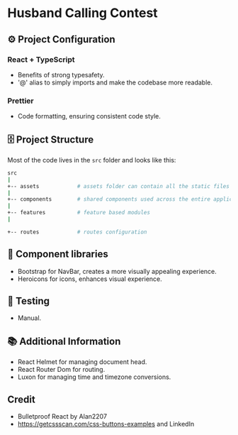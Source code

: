# Husband Calling Contest

## ⚙️ Project Configuration
### React + TypeScript
- Benefits of strong typesafety.
- '@' alias to simply imports and make the codebase more readable.
### Prettier
- Code formatting, ensuring consistent code style.

## 🗄️ Project Structure

Most of the code lives in the `src` folder and looks like this:

```sh
src
|
+-- assets            # assets folder can contain all the static files such as images, fonts, etc.
|
+-- components        # shared components used across the entire application
|
+-- features          # feature based modules
|

+-- routes            # routes configuration
```

## 🧱 Component libraries
- Bootstrap for NavBar, creates a more visually appealing experience.
- Heroicons for icons, enhances visual experience.

## 🧪 Testing
- Manual.


## 📚 Additional Information
- React Helmet for managing document head.
- React Router Dom for routing.
- Luxon for managing time and timezone conversions.

## Credit
- Bulletproof React by Alan2207
-  https://getcssscan.com/css-buttons-examples and LinkedIn
